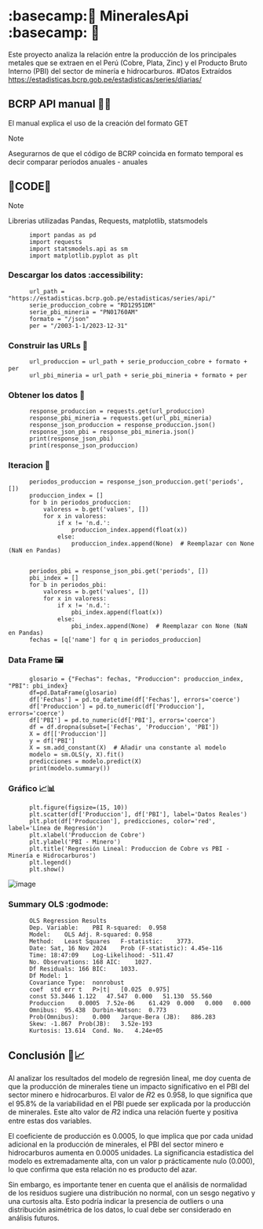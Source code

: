 # :basecamp:🐍 MineralesApi :basecamp: 🐍
Este proyecto analiza la relación entre la producción de los principales metales que se extraen en el Perú (Cobre, Plata, Zinc) y el Producto Bruto Interno (PBI) del sector de minería e hidrocarburos.
#Datos Extraídos https://estadisticas.bcrp.gob.pe/estadisticas/series/diarias/

## BCRP API manual 🤔🎆
El manual explica el uso de la creación del formato GET
> [!NOTE]
> Asegurarnos de que el código de BCRP coincida en formato temporal es decir comparar periodos anuales - anuales

## 🐍CODE🐍
> [!NOTE]
> Librerias utilizadas Pandas, Requests, matplotlib, statsmodels

          import pandas as pd
          import requests
          import statsmodels.api as sm
          import matplotlib.pyplot as plt

### Descargar los datos :accessibility:
          url_path = "https://estadisticas.bcrp.gob.pe/estadisticas/series/api/"
          serie_produccion_cobre = "RD12951DM"
          serie_pbi_mineria = "PN01760AM"
          formato = "/json"
          per = "/2003-1-1/2023-12-31"

### Construir las URLs 🔗
          url_produccion = url_path + serie_produccion_cobre + formato + per
          url_pbi_mineria = url_path + serie_pbi_mineria + formato + per

### Obtener los datos 🔗
          response_produccion = requests.get(url_produccion)
          response_pbi_mineria = requests.get(url_pbi_mineria)
          response_json_produccion = response_produccion.json()
          response_json_pbi = response_pbi_mineria.json()
          print(response_json_pbi)
          print(response_json_produccion)

### Iteracion 🔁
          periodos_produccion = response_json_produccion.get('periods', [])
          produccion_index = []
          for b in periodos_produccion:
              valoress = b.get('values', [])
              for x in valoress:
                  if x != 'n.d.':
                      produccion_index.append(float(x))
                  else:
                      produccion_index.append(None)  # Reemplazar con None (NaN en Pandas)
          

          periodos_pbi = response_json_pbi.get('periods', [])
          pbi_index = []
          for b in periodos_pbi:
              valoress = b.get('values', [])
              for x in valoress:
                  if x != 'n.d.':
                      pbi_index.append(float(x))
                  else:
                      pbi_index.append(None)  # Reemplazar con None (NaN en Pandas)
          fechas = [q['name'] for q in periodos_produccion]

### Data Frame 🖼️

          glosario = {"Fechas": fechas, "Produccion": produccion_index, "PBI": pbi_index}
          df=pd.DataFrame(glosario)
          df['Fechas'] = pd.to_datetime(df['Fechas'], errors='coerce')
          df['Produccion'] = pd.to_numeric(df['Produccion'], errors='coerce')
          df['PBI'] = pd.to_numeric(df['PBI'], errors='coerce')
          df = df.dropna(subset=['Fechas', 'Produccion', 'PBI'])
          X = df[['Produccion']]
          y = df['PBI']
          X = sm.add_constant(X)  # Añadir una constante al modelo
          modelo = sm.OLS(y, X).fit()
          predicciones = modelo.predict(X)
          print(modelo.summary())

### Gráfico 📈📊

          plt.figure(figsize=(15, 10))
          plt.scatter(df['Produccion'], df['PBI'], label='Datos Reales')
          plt.plot(df['Produccion'], predicciones, color='red', label='Línea de Regresión')
          plt.xlabel('Produccion de Cobre')
          plt.ylabel('PBI - Minero')
          plt.title('Regresión Lineal: Produccion de Cobre vs PBI - Minería e Hidrocarburos')
          plt.legend()
          plt.show()
![image](https://github.com/user-attachments/assets/5c4210d6-e489-4927-ac73-2b8ce4d53c2c)

          
### Summary OLS :godmode:
          OLS Regression Results
          Dep. Variable:	PBI	R-squared:	0.958
          Model:	OLS	Adj. R-squared:	0.958
          Method:	Least Squares	F-statistic:	3773.
          Date:	Sat, 16 Nov 2024	Prob (F-statistic):	4.45e-116
          Time:	18:47:09	Log-Likelihood:	-511.47
          No. Observations:	168	AIC:	1027.
          Df Residuals:	166	BIC:	1033.
          Df Model:	1		
          Covariance Type:	nonrobust		
          coef	std err	t	P>|t|	[0.025	0.975]
          const	53.3446	1.122	47.547	0.000	51.130	55.560
          Produccion	0.0005	7.52e-06	61.429	0.000	0.000	0.000
          Omnibus:	95.438	Durbin-Watson:	0.773
          Prob(Omnibus):	0.000	Jarque-Bera (JB):	886.283
          Skew:	-1.867	Prob(JB):	3.52e-193
          Kurtosis:	13.614	Cond. No.	4.24e+05

          
## Conclusión 📑📈

Al analizar los resultados del modelo de regresión lineal, me doy cuenta de que la producción de minerales tiene un impacto significativo en el PBI del sector minero e hidrocarburos. El valor de 𝑅2 es 0.958, lo que significa que el 95.8% de la variabilidad en el PBI puede ser explicada por la producción de minerales. Este alto valor de 𝑅2 indica una relación fuerte y positiva entre estas dos variables.
          
El coeficiente de producción es 0.0005, lo que implica que por cada unidad adicional en la producción de minerales, el PBI del sector minero e hidrocarburos aumenta en 0.0005 unidades. La significancia estadística del modelo es extremadamente alta, con un valor p prácticamente nulo (0.000), lo que confirma que esta relación no es producto del azar.
          
Sin embargo, es importante tener en cuenta que el análisis de normalidad de los residuos sugiere una distribución no normal, con un sesgo negativo y una curtosis alta. Esto podría indicar la presencia de outliers o una distribución asimétrica de los datos, lo cual debe ser considerado en análisis futuros.






